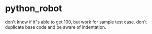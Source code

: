 # python_robot
don't know if it"s able to get 100,  but work for sample test case.
don't duplicate base code and be aware of indentation.